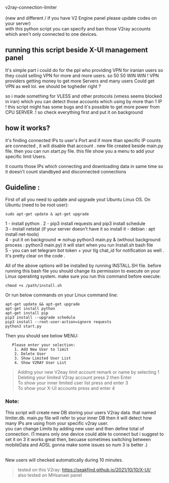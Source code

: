 v2ray-connection-limiter <br><br>
(new and different / if you have V2 Engine panel please update codes on your server)<br>
with this python script you can specify and ban those V2ray accounts which aren't only connected to one devices. 



## running this script beside X-UI management panel
It's simple part i could do for the ppl who providing VPN for iranian users so they could selling VPN for more and more users. so 50 50 WIN WIN ! VPN providers getting money to get more Servers and many users Could get VPN as well lol. we should be togheder right ?

so i made something for VLESS and other protocols (vmess seems blocked in iran) which you can detect those accounts which using by more than 1 IP ! this script might has some bugs and it's possible to get more power from CPU SERVER .! so check everything first and put it on background



## how it works?
it's finding connected IPs to user's Port and if more than specific IP counts are connected , it will disable that account . new file created beside main.py file. then you can run start.py file. this file show you a menu to add your specific limit Users.

it counts those IPs which connecting and downloading data in same time so it doesn't count standbyed and disconnected connections


## Guideline :
First of all you need to update and upgrade yout Ubuntu Linux OS.
  On Ubuntu (need to be root user):
  ```
  sudo apt-get update & apt-get upgrade
  ```
1 - install python .
2 - pip3 install requests and pip3 install schedule<br>
3 - install netstat (if your server doesn't have it so install it - debian : apt install net-tools)<br>
4 - put it on background => nohup python3 main.py &  (without background process : python3 main.py) it will start when you run Install.sh bash file<br>
5 - you can set telegram bot token + your tlg chat_id for notification as well . it's pretty clear on the code .

All of the above options will be installed by running INSTALL.SH file. before running this bash file you should change its permission to execute on your Linux operatintg system. make sure you run this command before execute:
  ```
  chmod +x /path/install.sh
  ```
 Or
 run below commands on your Linux command line:
  ```
apt-get update && apt-get upgrade
apt-get install python
apt-get install pip
pip3 install --upgrade schedule
pip3 install --root-user-action=ignore requests
python3 start.py
  ```
 Then you should see below MENU:

       Please enter your selection:
        1. Add New User to limit
        2. Delete User
        3. Show Limited User List
        4. Show V2RAY User List

   > Adding your new V2eay limit account remark or name by selecting 1 <br>
   > Deleting your limited V2ray account press 2 then Enter <br>
   > To show your inner limited user list press and enter 3 <br>
   > To show your X-UI accounts press and enter 4 <br>




### Note: 
This script will create new DB storing your users V2ray data. that named limiter.db. main.py file will refer to your inner DB then it will detect how many IPs are using from your specific v2ray user. <br>
you can change Limits by adding new user and then define total of connection. (1 means only one device could able to connect but i suggest to set it on 3 it works great then, becuase sometimes switching between mobileData and ADSL gonna make some issues so num 3 is better .) <br><br>

New users will checked automatically during 10 minutes. <br>
> tested on this V2ray: https://seakfind.github.io/2021/10/10/X-UI/ <br>
> also tested on MHsanaei panel
